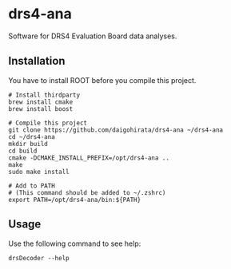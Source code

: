 # drs4-ana
Software for DRS4 Evaluation Board data analyses.

## Installation
You have to install ROOT before you compile this project.
```
# Install thirdparty
brew install cmake
brew install boost

# Compile this project
git clone https://github.com/daigohirata/drs4-ana ~/drs4-ana
cd ~/drs4-ana
mkdir build
cd build
cmake -DCMAKE_INSTALL_PREFIX=/opt/drs4-ana ..
make 
sudo make install

# Add to PATH
# (This command should be added to ~/.zshrc)
export PATH=/opt/drs4-ana/bin:${PATH}
```
## Usage
Use the following command to see help:
```
drsDecoder --help
```
